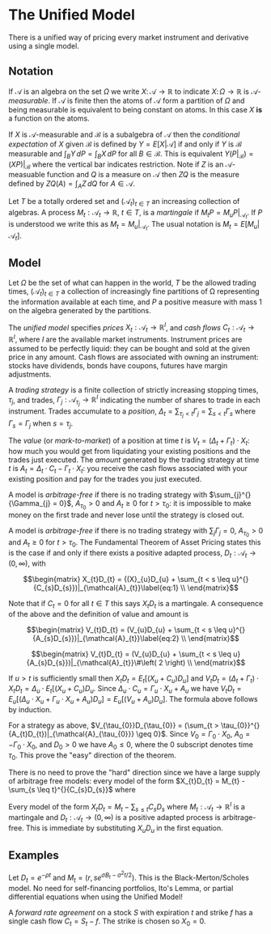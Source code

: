 # The Unified Model 

There is a unified way of pricing every market instrument and derivative using a single model.

## Notation

If $\mathcal{A}$ is an algebra on the set $\Omega$ we write
$X\colon\mathcal{A}\to\mathbb{R}$ to indicate $X\colon\Omega\to\mathbb{R}$
is $\mathcal{A}$-*measurable*. If $\mathcal{A}$ is finite then the atoms
of $\mathcal{A}$ form a partition of $\Omega$ and being measurable is
equivalent to being constant on atoms. In this case $X$ **is** a function
on the atoms.

If $X$ is $\mathcal{A}$-measurable and $\mathcal{B}$ is a subalgebra
of $\mathcal{A}$ then the *conditional expectation* of $X$ given
$\mathcal{B}$ is defined by $Y = E\left\lbrack X \middle| \mathcal{A}\right\rbrack$ if and only
if $Y$ is $\mathcal{B}$ measurable and $\int_B Y\,dP = \int_B X\,dP$
for all $B\in\mathcal{B}$. This is equivalent $Y(P|_\mathcal{B})
= (XP)|_\mathcal{B}$ where the vertical bar indicates restriction.
Note if $Z$ is an $\mathcal{A}$-measuable function and $Q$ is a measure on
$\mathcal{A}$ then $ZQ$ is the measure defined by $ZQ(A) = \int_A Z\,dQ$
for $A\in\mathcal{A}$.

Let $T$ be a totally ordered set and $(\mathcal{A}_t)_{t\in T}$ an
increasing collection of algebras.  A process $M_{t}:\mathcal{A}_{t}
\rightarrow \mathbb{R}$, $t\in T$, is a *martingale* if $M_{t}P =
M_{u}P|_{\mathcal{A}_{t}}$.  If $P$ is understood we write this as $M_{t}
= M_{u}|_{\mathcal{A}_{t}}$. The usual notation is $M_{t} = E\left\lbrack
M_{u} \middle| \mathcal{A}_{t} \right\rbrack.$

## Model

Let $\Omega$ be the set of what can happen in the world, $T$ be the allowed
trading times, ${(\mathcal{A}_{t})}_{t \in T}$ a collection of
increasingly fine partitions of Ω representing the information available
at each time, and $P$ a positive measure with mass 1 on the algebra
generated by the partitions.

The *unified model* specifies *prices*
$X_{t}:\mathcal{A}_{t} \rightarrow \mathbb{R}^{I}$, and *cash flows*
$C_{t}:\mathcal{A}_{t} \rightarrow \mathbb{R}^{I}$, where $I$ are the
available market instruments. Instrument prices are assumed to be
perfectly liquid: they can be bought and sold at the given price in any
amount. Cash flows are associated with owning an instrument: stocks have
dividends, bonds have coupons, futures have margin adjustments.

A *trading strategy* is a finite collection of strictly increasing
stopping times, $\tau_{j}$, and trades,
$\Gamma_{j}:\mathcal{A}_{\tau_{j}} \rightarrow \mathbb{R}^{I}$ indicating
the number of shares to trade in each instrument. Trades accumulate to a
*position*,
$\Delta_{t} = \sum_{\tau_{j} < t}\Gamma_{j} = \sum_{s < t}\Gamma_{s}$
where $\Gamma_{s} = \Gamma_{j}$ when $s = \tau_{j}$.

The *value* (or *mark-to-market*) of a position at time $t$ is
$V_{t} = \left( \Delta_{t} + \Gamma_{t} \right) \cdot X_{t}$:
how much you would get from liquidating
your existing positions and the trades just executed.
The *amount* generated by the trading strategy at time $t$ is
$A_{t} = \Delta_{t} \cdot C_{t} - \Gamma_{t} \cdot X_{t}$: you receive
the cash flows associated with your existing position and pay for the
trades you just executed.

A model is *arbitrage-free* if there is no trading strategy with
$\sum_{j}^{}{\Gamma_{j} = 0}$, $A_{\tau_{0}} > 0$ and
$A_{t} \geq 0$ for $t > \tau_{0}$: it is impossible to make money on
the first trade and never lose until the strategy is closed out.

A model is *arbitrage-free* if there is no trading strategy with
$\sum_{j}{\Gamma_{j} = 0}$, $A_{\tau_{0}} > 0$ and
$A_{t} \geq 0$ for $t > \tau_{0}$. The Fundamental Theorem of Asset
Pricing states this is the case if and only if there exists a positive
adapted process,
$D_{t}:\mathcal{A}_{t} \rightarrow \left( 0,\infty \right)$, with

$$\begin{matrix}
X_{t}D_{t} = {(X}_{u}D_{u} + \sum_{t < s \leq u}^{}{C_{s}D_{s}})|_{\mathcal{A}_{t}}\label{eq:1} \\
\end{matrix}$$

Note that if $C_{t} = 0$ for all $t \in T$ this says $X_{t}D_{t}$ is a
martingale. A consequence of the above and the definition of value and amount is

$$\begin{matrix}
V_{t}D_{t} = (V_{u}D_{u} + \sum_{t < s \leq u}^{}{A_{s}D_{s}})|_{\mathcal{A}_{t}}\label{eq:2} \\
\end{matrix}$$

$$\begin{matrix}
V_{t}D_{t} = (V_{u}D_{u} + \sum_{t < s \leq u}{A_{s}D_{s}})|_{\mathcal{A}_{t}}\#\left( 2 \right) \\
\end{matrix}$$

If $u > t$ is sufficiently small then $X_{t} D_{t} = E_t[(X_u + C_u) D_u]$ and
$V_{t} D_t = (\Delta_{t} + \Gamma_t)\cdot X_{t} D_t = \Delta_u\cdot E_{t}[(X_u + C_u)D_u$.
Since $\Delta_u\cdot C_u = \Gamma_u\cdot X_u + A_u$ we have
$V_{t} D_t = E_u[(\Delta_u\cdot X_u + \Gamma_u\cdot X_u + A_u) D_u] = E_u[(V_u + A_u)D_u]$. The
formula above follows by induction.

For a strategy as above,
$V_{\tau_{0}}D_{\tau_{0}} = (\sum_{t > \tau_{0}}^{}{A_{t}D_{t})|_{\mathcal{A}_{\tau_{0}}} \geq 0}$.
Since $V_{0} = \Gamma_{0} \cdot X_{0}$,
$A_{0} = - \Gamma_{0} \cdot X_{0}$, and $D_{0} > 0$ we have
$A_{0} \leq 0$, where the 0 subscript denotes time $\tau_{0}$.
This prove the "easy" direction of the theorem.

There is no need to prove the "hard" direction since we have a large supply of arbitrage free models:
every model of the form
$X_{t}D_{t} = M_{t} - \sum_{s \leq t}^{}{C_{s}D_{s}}$ where

Every model of the form
$X_{t}D_{t} = M_{t} - \sum_{s \leq t}{C_{s}D_{s}}$ where
$M_{t}:\mathcal{A}_{t} \rightarrow \mathbb{R}^{I}$ is a martingale and
$D_{t}:\mathcal{A}_{t} \rightarrow (0,\infty)$ is a positive adapted
process is arbitrage-free. This is immediate by substituting
$X_{u}D_{u}$ in the first equation.

## Examples

Let $D_t = e^{-\rho t}$ and $M_t = (r, s e^{\sigma B_t - \sigma^2 t/2})$. This is the Black-Merton/Scholes
model. No need for self-financing portfolios, Ito's Lemma, or partial differential equations when using
the Unified Model!

A *forward rate agreement* on a stock $S$ with expiration $t$ and strike $f$ has a single cash flow
$C_t = S_t - f$. The strike is chosen so $X_0 = 0$.

